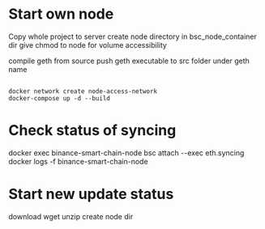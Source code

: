 
# Start own node 

Copy whole project to server
create node directory in bsc_node_container dir
give chmod to node for volume accessibility

compile geth from source 
push geth executable to src folder under geth name 


```shell

docker network create node-access-network
docker-compose up -d --build 
```

# Check status of syncing
docker exec binance-smart-chain-node bsc attach --exec eth.syncing
docker logs -f binance-smart-chain-node


# Start new update status
download 
wget 
unzip 
create node dir
